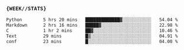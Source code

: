 ### `{WEEK//STATS}` 
<!--START_SECTION:waka-->

```txt
Python        5 hrs 20 mins   █████████████▓░░░░░░░░░░░   54.04 %
Markdown      2 hrs 16 mins   █████▓░░░░░░░░░░░░░░░░░░░   22.98 %
C             1 hr 2 mins     ██▓░░░░░░░░░░░░░░░░░░░░░░   10.46 %
Text          29 mins         █▒░░░░░░░░░░░░░░░░░░░░░░░   04.91 %
conf          23 mins         █░░░░░░░░░░░░░░░░░░░░░░░░   04.00 %
```

<!--END_SECTION:waka-->
